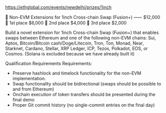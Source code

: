 https://ethglobal.com/events/newdelhi/prizes/1inch

🔗 Non-EVM Extensions for 1inch Cross-chain Swap (Fusion+) ⸺ $12,000
🥇
1st place
$6,000
🥈
2nd place
$4,000
🥉
3rd place
$2,000

Build a novel extension for 1inch Cross-chain Swap (Fusion+) that enables swaps between Ethereum and one of the following non-EVM chains: Sui, Aptos, Bitcoin/Bitcoin cash/Doge/Litecoin, Tron, Ton, Monad, Near, Starknet, Cardano, Stellar, XRP Ledger, ICP, Tezos, Polkadot, EOS, or Cosmos. (Solana is excluded because we have already built it)

Qualification Requirements
Requirements: 
- Preserve hashlock and timelock functionality for the non-EVM implementation. 
- Swap functionality should be bidirectional (swaps should be possible to and from Ethereum) 
- Onchain execution of token transfers should be presented during the final demo
- Proper Git commit history (no single-commit entries on the final day)
